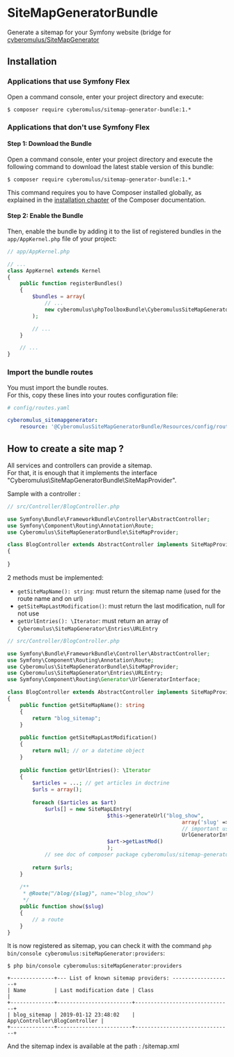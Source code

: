 # SiteMapGeneratorBundle

Generate a sitemap for your Symfony website (bridge for [cyberomulus/SiteMapGenerator](https://github.com/cyberomulus/SiteMapGenerator)

## Installation

### Applications that use Symfony Flex

Open a command console, enter your project directory and execute:

```console
$ composer require cyberomulus/sitemap-generator-bundle:1.*
```

### Applications that don't use Symfony Flex

#### Step 1: Download the Bundle

Open a command console, enter your project directory and execute the
following command to download the latest stable version of this bundle:

```console
$ composer require cyberomulus/sitemap-generator-bundle:1.*
```

This command requires you to have Composer installed globally, as explained
in the [installation chapter](https://getcomposer.org/doc/00-intro.md)
of the Composer documentation.

#### Step 2: Enable the Bundle

Then, enable the bundle by adding it to the list of registered bundles
in the `app/AppKernel.php` file of your project:

```php
// app/AppKernel.php

// ...
class AppKernel extends Kernel
{
    public function registerBundles()
    {
        $bundles = array(
            // ...
            new cyberomulus\phpToolboxBundle\CyberomulusSiteMapGeneratorBundle,
        );

        // ...
    }

    // ...
}
```

### Import the bundle routes

You must import the bundle routes.  
For this, copy these lines into your routes configuration file:

```yaml
# config/routes.yaml

cyberomulus_sitemapgenerator:
    resource: '@CyberomulusSiteMapGeneratorBundle/Resources/config/routes.xml'
```

## How to create a site map ?

All services and controllers can provide a sitemap.  
For that, it is enough that it implements the interface "Cyberomulus\SiteMapGeneratorBundle\SiteMapProvider".

Sample with a controller :

```php
// src/Controller/BlogController.php

use Symfony\Bundle\FrameworkBundle\Controller\AbstractController;
use Symfony\Component\Routing\Annotation\Route;
use Cyberomulus\SiteMapGeneratorBundle\SiteMapProvider;

class BlogController extends AbstractController implements SiteMapProvider
{
    
}
```

2 methods must be implemented:
* `getSiteMapName(): string`: must return the sitemap name (used for the route name and on url)
* `getSiteMapLastModification()`: must return the last modification, null for not use
* `getUrlEntries(): \Iterator`: must return an array of `Cyberomulus\SiteMapGenerator\Entries\URLEntry`

```php
// src/Controller/BlogController.php

use Symfony\Bundle\FrameworkBundle\Controller\AbstractController;
use Symfony\Component\Routing\Annotation\Route;
use Cyberomulus\SiteMapGeneratorBundle\SiteMapProvider;
use Cyberomulus\SiteMapGenerator\Entries\URLEntry;
use Symfony\Component\Routing\Generator\UrlGeneratorInterface;

class BlogController extends AbstractController implements SiteMapProvider
{
    public function getSiteMapName(): string
    {
    	return "blog_sitemap";
    }
    
    public function getSiteMapLastModification()
    {
    	return null; // or a datetime object
    }
    
    public function getUrlEntries(): \Iterator
    {
    	$articles = ...; // get articles in doctrine
    	$urls = array();
    	
    	foreach ($articles as $art)
    		$urls[] = new SiteMapLEntry(
    							$this->generateUrl("blog_show", 
    													array('slug' => $art->getSlug()),
    													// important use this argument
    													UrlGeneratorInterface::ABSOLUTE_URL), 
    							$art->getLastMod()
    							);
    		// see doc of composer package cyberomulus/sitemap-generator for create a complete SiteMapLEntry and include image for Google extra
    	
    	return $urls;
    }
    
    /**
     * @Route("/blog/{slug}", name="blog_show")
     */
    public function show($slug)
    {
    	// a route
    }
}
```

It is now registered as sitemap, you can check it with the command `php bin/console cyberomulus:siteMapGenerator:providers`:

```console
$ php bin/console cyberomulus:siteMapGenerator:providers

+--------------+--- List of known sitemap providers: -------------------+
| Name         | Last modification date | Class                         |
+--------------+------------------------+-------------------------------+
| blog_sitemap | 2019-01-12 23:48:02    | App\Controller\BlogController |
+--------------+------------------------+-------------------------------+
```

And the sitemap index is available at the path : /sitemap.xml
